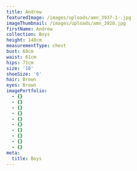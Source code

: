 ```yaml
---
title: Andrew
featuredImage: /images/uploads/amn_3937-1-.jpg
imageThumbnail: /images/uploads/amn_3928.jpg
firstName: Andrew
collection: Boys
height: 140cm
measurementType: chest
bust: 68cm
waist: 61cm
hips: 71cm
size: '10'
shoeSize: '6'
hair: Brown
eyes: Brown
imagePortfolio:
  - {}
  - {}
  - {}
  - {}
  - {}
  - {}
  - {}
  - {}
  - {}
  - {}
meta:
  title: Boys
---
```


